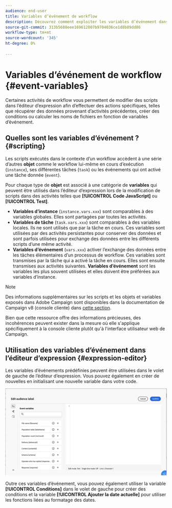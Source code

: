 ```yaml
---
audience: end-user
title: Variables d’événement de workflow
description: Découvrez comment exploiter les variables d’événement dans vos workflows.
source-git-commit: 313b5688eee169612007b9704036ce1d8b89dd86
workflow-type: tm+mt
source-wordcount: '345'
ht-degree: 0%

---
```


# Variables d’événement de workflow {#event-variables}

Certaines activités de workflow vous permettent de modifier des scripts dans l’éditeur d’expression afin d’effectuer des actions spécifiques, telles que récupérer des données provenant d’activités précédentes, créer des conditions ou calculer les noms de fichiers en fonction de variables d’événement.

## Quelles sont les variables d’événement ? {#scripting}

Les scripts exécutés dans le contexte d’un workflow accèdent à une série d’autres **objet** comme le workflow lui-même en cours d’exécution (`ìnstance`), ses différentes tâches (`task`) ou les événements qui ont activé une tâche donnée (`event`).

Pour chaque type de **objet** est associé à une catégorie de **variables** qui peuvent être utilisés dans l’éditeur d’expression lors de la modification de scripts dans des activités telles que **[!UICONTROL Code JavaScript]** ou **[!UICONTROL Test]**.

* **Variables d’instance** (`instance.vars.xxx`) sont comparables à des variables globales. Elles sont partagées par toutes les activités.
* **Variables de tâche** (`task.vars.xxx`) sont comparables à des variables locales. Ils ne sont utilisés que par la tâche en cours. Ces variables sont utilisées par des activités persistantes pour conserver des données et sont parfois utilisées pour exchange des données entre les différents scripts d’une même activité.
* **Variables d’événement** (`vars.xxx`) activer l’exchange des données entre les tâches élémentaires d’un processus de workflow. Ces variables sont transmises par la tâche qui a activé la tâche en cours. Elles sont ensuite transmises aux activités suivantes. **Variables d’événement** sont les variables les plus souvent utilisées et elles doivent être préférées aux variables d’instance.

>[!NOTE]
>
>Des informations supplémentaires sur les scripts et les objets et variables exposés dans Adobe Campaign sont disponibles dans la documentation de Campaign v8 (console cliente) dans [cette section](https://experienceleague.adobe.com/en/docs/campaign/automation/workflows/advanced-management/javascript-scripts-and-templates).
>
>Bien que cette ressource offre des informations précieuses, des incohérences peuvent exister dans la mesure où elle s&#39;applique spécifiquement à la console cliente plutôt qu&#39;à l&#39;interface utilisateur web de Campaign.

## Utilisation des variables d’événement dans l’éditeur d’expression {#expression-editor}

Les variables d’événements prédéfinies peuvent être utilisées dans le volet de gauche de l’éditeur d’expression. Vous pouvez également en créer de nouvelles en initialisant une nouvelle variable dans votre code.

![](assets/event-variables.png)

Outre ces variables d’événement, vous pouvez également utiliser la variable **[!UICONTROL Conditions]** dans le volet de gauche pour créer des conditions et la variable **[!UICONTROL Ajouter la date actuelle]** pour utiliser les fonctions liées au formatage des dates.
